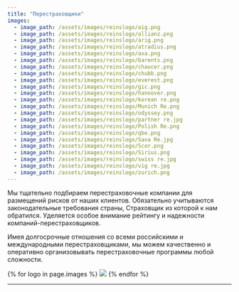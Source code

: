 ```yaml
---
title: "Перестраховщики"
images:
  - image_path: /assets/images/reinslogo/aig.png
  - image_path: /assets/images/reinslogo/allianz.png
  - image_path: /assets/images/reinslogo/arig.png
  - image_path: /assets/images/reinslogo/atradius.png
  - image_path: /assets/images/reinslogo/axa.png
  - image_path: /assets/images/reinslogo/barents.png
  - image_path: /assets/images/reinslogo/chaucer.png
  - image_path: /assets/images/reinslogo/chubb.png
  - image_path: /assets/images/reinslogo/everest.png
  - image_path: /assets/images/reinslogo/gic.png
  - image_path: /assets/images/reinslogo/hannover.png
  - image_path: /assets/images/reinslogo/korean re.png
  - image_path: /assets/images/reinslogo/Munich Re.png
  - image_path: /assets/images/reinslogo/odyssey.png
  - image_path: /assets/images/reinslogo/partner re.jpg
  - image_path: /assets/images/reinslogo/Polish Re.png
  - image_path: /assets/images/reinslogo/qbe.png
  - image_path: /assets/images/reinslogo/Sava Re.jpg
  - image_path: /assets/images/reinslogo/Scor.png
  - image_path: /assets/images/reinslogo/Sirius.png
  - image_path: /assets/images/reinslogo/swiss re.jpg
  - image_path: /assets/images/reinslogo/vig re.jpg
  - image_path: /assets/images/reinslogo/zurich.png
---
```


Мы тщательно подбираем перестраховочные компании для размещений рисков от наших клиентов. Обязательно учитываются законодательные требования страны, Страховщик из которой к нам обратился. Уделяется особое внимание рейтингу и надежности компаний-перестраховщиков. 

Имея долгосрочные отношения со всеми российскими и международными перестраховщиками, мы можем качественно и оперативно организовывать перестраховочные программы любой сложности.



{% for logo in page.images %}
<img src="{{ logo.image_path }}">
{% endfor %}
<hr>


